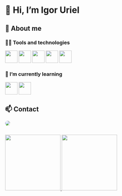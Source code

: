 # 👋 Hi, I’m Igor Uriel

## 🔮 About me
### 🕵️‍♂️ Tools and technologies
<img src="https://cdn.jsdelivr.net/gh/devicons/devicon/icons/html5/html5-original.svg" width='40' height='40' /> <img src="https://cdn.jsdelivr.net/gh/devicons/devicon/icons/css3/css3-original.svg" width='40' height='40' /> <img src="https://cdn.jsdelivr.net/gh/devicons/devicon/icons/javascript/javascript-original.svg" width='40' height='40' /> <img src="https://cdn.jsdelivr.net/gh/devicons/devicon/icons/git/git-original.svg" width='40' height='40' /> <img src="https://cdn.jsdelivr.net/gh/devicons/devicon/icons/react/react-original.svg" width='40' height='40' />          
          
### 🌱 I’m currently learning
<img src="https://cdn.jsdelivr.net/gh/devicons/devicon/icons/typescript/typescript-original.svg" width='40' height='40' /> <img src="https://cdn.jsdelivr.net/gh/devicons/devicon/icons/python/python-original.svg" width='40' height='40' />
          


## 📫 Contact
<a href = "mailto:igor.uriel1@gmail.com"><img style="border-radius: 8px" src="https://img.shields.io/badge/-Gmail-%23333?style=for-the-badge&logo=gmail&logoColor=white" target="_blank"></a>

##
<div>
  <a href="https://github.com/igoruriel">
  <img height="180em" src="https://github-readme-stats.vercel.app/api/top-langs/?username=igoruriel&layout=compact&langs_count=7&theme=dracula"/>
  <img height="180em" src="https://github-readme-stats.vercel.app/api?username=igoruriel&show_icons=true&theme=dracula&include_all_commits=true&count_private=true"/>
</div>

<!---
igoruriel/igoruriel is a ✨ special ✨ repository because its `README.md` (this file) appears on your GitHub profile.
You can click the Preview link to take a look at your changes.
--->
